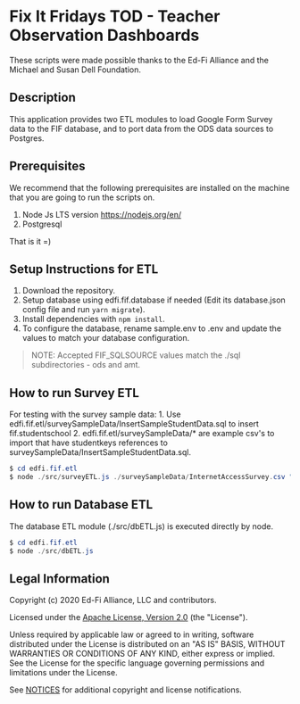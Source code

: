 # Fix It Fridays TOD - Teacher Observation Dashboards

These scripts were made possible thanks to the Ed-Fi Alliance and the Michael and Susan Dell Foundation.

## Description

This application provides two ETL modules to load Google Form Survey data to the FIF database, and to port data from the ODS data sources to Postgres.

## Prerequisites

We recommend that the following prerequisites are installed on the machine that you are going to run the scripts on.

1. Node Js LTS version https://nodejs.org/en/
2. Postgresql

That is it =)


## Setup Instructions for ETL

1. Download the repository.
2. Setup database using edfi.fif.database if needed (Edit its database.json config file and run `yarn migrate`).
3. Install dependencies with `npm install`.
4. To configure the database, rename sample.env to .env and update the values to match your database configuration.

> NOTE: Accepted FIF_SQLSOURCE values match the ./sql subdirectories - ods and amt.


## How to run Survey ETL

For testing with the survey sample data:
    1. Use edfi.fif.etl/surveySampleData/InsertSampleStudentData.sql to insert fif.studentschool
    2. edfi.fif.etl/surveySampleData/* are example csv's to import that have studentkeys references to surveySampleData/InsertSampleStudentData.sql.


```powershell
$ cd edfi.fif.etl
$ node ./src/surveyETL.js ./surveySampleData/InternetAccessSurvey.csv "Internet Access"
```

## How to run Database ETL

The database ETL module (./src/dbETL.js) is executed directly by node.

```powershell
$ cd edfi.fif.etl
$ node ./src/dbETL.js
```


## Legal Information

Copyright (c) 2020 Ed-Fi Alliance, LLC and contributors.

Licensed under the [Apache License, Version 2.0](LICENSE) (the "License").

Unless required by applicable law or agreed to in writing, software
distributed under the License is distributed on an "AS IS" BASIS,
WITHOUT WARRANTIES OR CONDITIONS OF ANY KIND, either express or implied.
See the License for the specific language governing permissions and
limitations under the License.

See [NOTICES](NOTICES.md) for additional copyright and license notifications.
